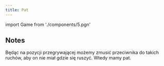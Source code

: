 ```yaml
---
title: Pat 
---
```


import Game from './components/5.pgn'

## Notes

Będąc na pozycji przegrywającej możemy zmusić przeciwnika do takich ruchów, aby
on nie miał gdzie się ruszyć. Wtedy mamy pat.

<Game/>
